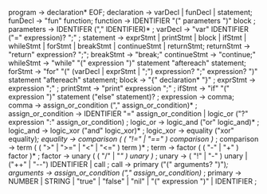 program -> declaration* EOF;
declaration -> varDecl | funDecl | statement;
funDecl -> "fun" function;
function -> IDENTIFIER "(" parameters ")" block ;
parameters -> IDENTIFER ("," IDENTIFIER)* ;
varDecl -> "var" IDENTIFIER ("=" expression)? ";" ;
statement -> exprStmt | printStmt | block | ifStmt | whileStmt | forStmt | breakStmt | continueStmt | returnStmt;
returnStmt -> "return" expression? ";";
breakStmt -> "break;"
continueStmt -> "continue;"
whileStmt -> "while" "(" expression ")" statement "aftereach" statement;
forStmt -> "for" "(" (varDecl | exprStmt | ";") expression? ";" expression? ")" statement "aftereach" statement;
block -> "{" declaration* "}" ;
exprStmt -> expression ";" ;
printStmt -> "print" expression ";" ;
ifStmt -> "if" "(" expression ")" statement ("else" statement)? ;
expression     → comma;
comma -> assign_or_condition ("," assign_or_condition)* ;
assign_or_condition -> IDENTIFIER "=" assign_or_condition | logic_or ("?" expression ":" assign_or_condition) ;
logic_or -> logic_and ("or" logic_and)* ;
logic_and -> logic_xor ("and" logic_xor)* ;
logic_xor -> equality ("xor" equality)*;
equality       → comparison ( ( "!=" | "==" ) comparison )* ;
comparison     → term ( ( ">" | ">=" | "<" | "<=" ) term )* ;
term           → factor ( ( "-" | "+" ) factor )* ;
factor         → unary ( ( "/" | "*" ) unary )* ;
unary          → ( "!" | "-" ) unary
               | ("++" | "--") IDENTIFIER | call ;
call -> primary ("(" arguments? ")")*;
arguments -> assign_or_condition ("," assign_or_condition)* ;
primary        → NUMBER | STRING | "true" | "false" | "nil"
               | "(" expression ")" | IDENTIFIER ;